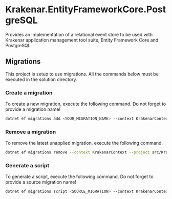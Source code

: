 ﻿# Krakenar.EntityFrameworkCore.PostgreSQL

Provides an implementation of a relational event store to be used with Krakenar application management tool suite, Entity Framework Core and PostgreSQL.

## Migrations

This project is setup to use migrations. All the commands below must be executed in the solution directory.

### Create a migration

To create a new migration, execute the following command. Do not forget to provide a migration name!

```sh
dotnet ef migrations add <YOUR_MIGRATION_NAME> --context KrakenarContext --project src/Krakenar.EntityFrameworkCore.PostgreSQL --startup-project src/Krakenar
```

### Remove a migration

To remove the latest unapplied migration, execute the following command.

```sh
dotnet ef migrations remove --context KrakenarContext --project src/Krakenar.EntityFrameworkCore.PostgreSQL --startup-project src/Krakenar
```

### Generate a script

To generate a script, execute the following command. Do not forget to provide a source migration name!

```sh
dotnet ef migrations script <SOURCE_MIGRATION> --context KrakenarContext --project src/Krakenar.EntityFrameworkCore.PostgreSQL --startup-project src/Krakenar
```
